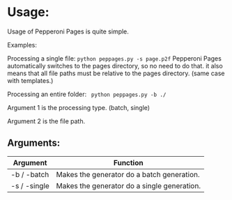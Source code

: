 # Usage:

Usage of Pepperoni Pages is quite simple.

Examples:

Processing a single file: ```python peppages.py -s page.p2f```
Pepperoni Pages automatically switches to the pages directory, so no need to do that.
it also means that all file paths must be relative to the pages directory. (same case with templates.)

Processing an entire folder: ``` python peppages.py -b ./```

Argument 1 is the processing type. (batch, single)

Argument 2 is the file path.


## Arguments:

| Argument     | Function                                    |
| ------------ | ------------------------------------------- |
| -b / -batch  | Makes the generator do a batch generation.  |
| -s / -single | Makes the generator do a single generation. |
